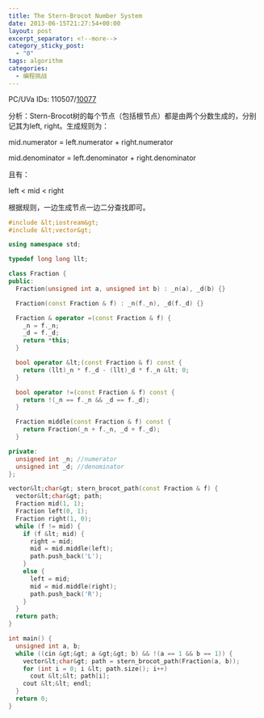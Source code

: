 ```yaml
---
title: The Stern-Brocot Number System
date: 2013-06-15T21:27:54+00:00
layout: post
excerpt_separator: <!--more-->
category_sticky_post:
  - "0"
tags: algorithm
categories:
  - 编程挑战
---
```

PC/UVa IDs: 110507/<a href="http://uva.onlinejudge.org/index.php?option=com_onlinejudge&#038;Itemid=8&#038;page=show_problem&#038;problem=1018" target="_blank">10077</a>

分析：Stern-Brocot树的每个节点（包括根节点）都是由两个分数生成的，分别记其为left, right。生成规则为：
  
mid.numerator = left.numerator + right.numerator
  
mid.denominator = left.denominator + right.denominator
  
且有：
  
left < mid < right <!--more-->


  
根据规则，一边生成节点一边二分查找即可。

```cpp
#include &lt;iostream&gt;
#include &lt;vector&gt;

using namespace std;

typedef long long llt;

class Fraction {
public:
  Fraction(unsigned int a, unsigned int b) : _n(a), _d(b) {}

  Fraction(const Fraction & f) : _n(f._n), _d(f._d) {}

  Fraction & operator =(const Fraction & f) {
    _n = f._n;
    _d = f._d;
    return *this;
  }

  bool operator &lt;(const Fraction & f) const {
    return (llt)_n * f._d - (llt)_d * f._n &lt; 0;
  }

  bool operator !=(const Fraction & f) const {
    return !(_n == f._n && _d == f._d);
  }

  Fraction middle(const Fraction & f) const {
    return Fraction(_n + f._n, _d + f._d);
  }

private:
  unsigned int _n; //numerator
  unsigned int _d; //denominator
};

vector&lt;char&gt; stern_brocot_path(const Fraction & f) {
  vector&lt;char&gt; path;
  Fraction mid(1, 1);
  Fraction left(0, 1);
  Fraction right(1, 0);
  while (f != mid) {
    if (f &lt; mid) {
      right = mid;
      mid = mid.middle(left);
      path.push_back('L');
    }
    else {
      left = mid;
      mid = mid.middle(right);
      path.push_back('R');
    }
  }
  return path;
}

int main() {
  unsigned int a, b;
  while ((cin &gt;&gt; a &gt;&gt; b) && !(a == 1 && b == 1)) {
    vector&lt;char&gt; path = stern_brocot_path(Fraction(a, b));
    for (int i = 0; i &lt; path.size(); i++)
      cout &lt;&lt; path[i];
    cout &lt;&lt; endl;
  }
  return 0;
}
```

